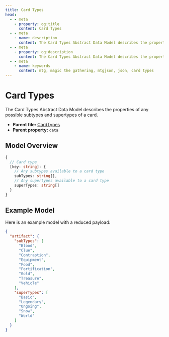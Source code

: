 ```yaml
---
title: Card Types
head:
  - - meta
    - property: og:title
      content: Card Types
  - - meta
    - name: description
      content: The Card Types Abstract Data Model describes the properties of any possible subtypes and supertypes of a card.
  - - meta
    - property: og:description
      content: The Card Types Abstract Data Model describes the properties of any possible subtypes and supertypes of a card.
  - - meta
    - name: keywords
      content: mtg, magic the gathering, mtgjson, json, card types
---
```


# Card Types

The Card Types Abstract Data Model describes the properties of any possible subtypes and supertypes of a card.

- **Parent file:** [CardTypes](/downloads/all-files/#cardtypes)
- **Parent property:** `data`

## Model Overview

```TypeScript
{
  // Card type
  [key: string]: {
    // Any subtypes available to a card type
    subTypes: string[],
    // Any supertypes available to a card type
    superTypes: string[]
  }
}
```

## Example Model

Here is an example model with a reduced payload:

```JSON
{
  "artifact": {
    "subTypes": [
      "Blood",
      "Clue",
      "Contraption",
      "Equipment",
      "Food",
      "Fortification",
      "Gold",
      "Treasure",
      "Vehicle"
    ],
    "superTypes": [
      "Basic",
      "Legendary",
      "Ongoing",
      "Snow",
      "World"
    ]
  }
}
```
